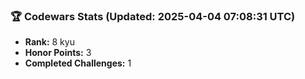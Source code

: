 ### 🏆 Codewars Stats (Updated: 2025-04-04 07:08:31 UTC)

- **Rank:** 8 kyu
- **Honor Points:** 3
- **Completed Challenges:** 1
